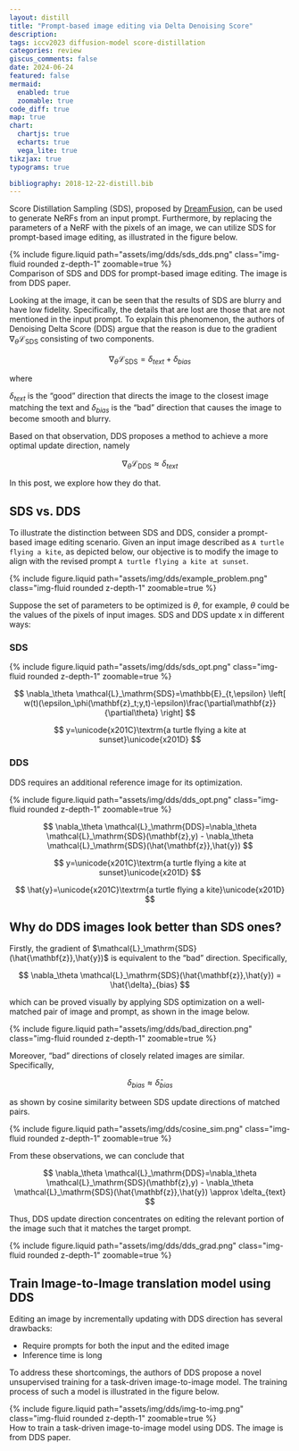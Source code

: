 ```yaml
---
layout: distill
title: "Prompt-based image editing via Delta Denoising Score"
description:
tags: iccv2023 diffusion-model score-distillation
categories: review
giscus_comments: false
date: 2024-06-24
featured: false
mermaid:
  enabled: true
  zoomable: true
code_diff: true
map: true
chart:
  chartjs: true
  echarts: true
  vega_lite: true
tikzjax: true
typograms: true

bibliography: 2018-12-22-distill.bib
---
```


Score Distillation Sampling (SDS), proposed by [DreamFusion](https://arxiv.org/abs/2209.14988), can be used to generate NeRFs from an input prompt. Furthermore, by replacing the parameters of a NeRF with the pixels of an image, we can utilize SDS for prompt-based image editing, as illustrated in the figure below.

<div class="row">
  <div class="mx-auto col-sm mt-3 mt-md-0">
      {% include figure.liquid path="assets/img/dds/sds_dds.png" class="img-fluid rounded z-depth-1" zoomable=true %}
  </div>
</div>
<div class="caption">
  Comparison of SDS and DDS for prompt-based image editing. The image is from DDS paper.
</div>

Looking at the image, it can be seen that the results of SDS are blurry and have low fidelity. Specifically, the details that are lost are those that are not mentioned in the input prompt. To explain this phenomenon, the authors of Denoising Delta Score (DDS) argue that the reason is due to the gradient $\nabla_\theta \mathcal{L}_\mathrm{SDS}$ consisting of two components.

$$
\nabla_\theta \mathcal{L}_\mathrm{SDS}=\delta_{text} + \delta_{bias}
$$

where

$\delta_{text}$ is the “good” direction that directs the image to the closest image matching the text and
$\delta_{bias}$ is the “bad” direction that causes the image to become smooth and blurry.

Based on that observation, DDS proposes a method to achieve a more optimal update direction, namely

$$
\nabla_\theta \mathcal{L}_\mathrm{DDS} \approx \delta_{text}
$$

In this post, we explore how they do that.

## SDS vs. DDS

To illustrate the distinction between SDS and DDS, consider a prompt-based image editing scenario. Given an input image described as `A turtle flying a kite`, as depicted below, our objective is to modify the image to align with the revised prompt `A turtle flying a kite at sunset`.

<div class="row">
  <div class="mx-auto col-sm-8 mt-3 mt-md-0">
      {% include figure.liquid path="assets/img/dds/example_problem.png" class="img-fluid rounded z-depth-1" zoomable=true %}
  </div>
</div>

Suppose the set of parameters to be optimized is $\theta$, for example, $\theta$ could be the values of the pixels of input images. SDS and DDS update x in different ways:

### SDS

<div class="row">
  <div class="mx-auto col-sm mt-3 mt-md-0">
      {% include figure.liquid path="assets/img/dds/sds_opt.png" class="img-fluid rounded z-depth-1" zoomable=true %}
  </div>
</div>

$$
\nabla_\theta \mathcal{L}_\mathrm{SDS}=\mathbb{E}_{t,\epsilon} \left[
w(t)(\epsilon_\phi(\mathbf{z}_t;y,t)-\epsilon)\frac{\partial\mathbf{z}}{\partial\theta}
\right]
$$

$$
y=\unicode{x201C}\textrm{a turtle flying a kite at sunset}\unicode{x201D}
$$

### DDS

DDS requires an additional reference image for its optimization.

<div class="row">
  <div class="mx-auto col-sm mt-3 mt-md-0">
      {% include figure.liquid path="assets/img/dds/dds_opt.png" class="img-fluid rounded z-depth-1" zoomable=true %}
  </div>
</div>

$$
\nabla_\theta \mathcal{L}_\mathrm{DDS}=\nabla_\theta \mathcal{L}_\mathrm{SDS}(\mathbf{z},y) - \nabla_\theta \mathcal{L}_\mathrm{SDS}(\hat{\mathbf{z}},\hat{y})
$$

$$
y=\unicode{x201C}\textrm{a turtle flying a kite at sunset}\unicode{x201D}
$$

$$
\hat{y}=\unicode{x201C}\textrm{a turtle flying a kite}\unicode{x201D}
$$

## Why do DDS images look better than SDS ones?

Firstly, the gradient of $\mathcal{L}_\mathrm{SDS}(\hat{\mathbf{z}},\hat{y})$ is equivalent to the “bad” direction. Specifically,

$$
\nabla_\theta \mathcal{L}_\mathrm{SDS}(\hat{\mathbf{z}},\hat{y}) = \hat{\delta}_{bias}
$$

which can be proved visually by applying SDS optimization on a well-matched pair of image and prompt, as shown in the image below.

<div class="row">
  <div class="mx-auto col-sm mt-3 mt-md-0">
    {% include figure.liquid path="assets/img/dds/bad_direction.png" class="img-fluid rounded z-depth-1" zoomable=true %}
  </div>
</div>

Moreover, “bad” directions of closely related images are similar. Specifically,

$$
\delta_{bias} \approx \hat{\delta}_{bias}
$$

as shown by cosine similarity between SDS update directions of matched pairs.

<div class="row">
  <div class="mx-auto col-sm-6 mt-3 mt-md-0">
    {% include figure.liquid path="assets/img/dds/cosine_sim.png" class="img-fluid rounded z-depth-1" zoomable=true %}
  </div>
</div>

From these observations, we can conclude that

$$
\nabla_\theta \mathcal{L}_\mathrm{DDS}=\nabla_\theta \mathcal{L}_\mathrm{SDS}(\mathbf{z},y) - \nabla_\theta \mathcal{L}_\mathrm{SDS}(\hat{\mathbf{z}},\hat{y}) \approx \delta_{text}
$$

Thus, DDS update direction concentrates on editing the relevant portion of the image such that it matches the target prompt.

<div class="row">
  <div class="mx-auto col-sm-8 mt-3 mt-md-0">
    {% include figure.liquid path="assets/img/dds/dds_grad.png" class="img-fluid rounded z-depth-1" zoomable=true %}
  </div>
</div>

## Train Image-to-Image translation model using DDS

Editing an image by incrementally updating with DDS direction has several drawbacks:

- Require prompts for both the input and the edited image
- Inference time is long

To address these shortcomings, the authors of DDS propose a novel unsupervised training for a task-driven image-to-image model. The training process of such a model is illustrated in the figure below.

<div class="row">
  <div class="mx-auto col-sm mt-3 mt-md-0">
    {% include figure.liquid path="assets/img/dds/img-to-img.png" class="img-fluid rounded z-depth-1" zoomable=true %}
  </div>
</div>
<div class="caption">
  How to train a task-driven image-to-image model using DDS. The image is from DDS paper.
</div>
